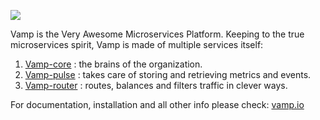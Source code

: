 ![](http://vamp.io/img/vamp_logo_blue.svg)

Vamp is the Very Awesome Microservices Platform. Keeping to the true microservices spirit, Vamp is made of multiple services itself:

1. [Vamp-core](https://github.com/magneticio/vamp-core) : the brains of the organization.
2. [Vamp-pulse](https://github.com/magneticio/vamp-pulse) : takes care of storing and retrieving metrics and events.
3. [Vamp-router](https://github.com/magneticio/vamp-router) : routes, balances and filters traffic in clever ways.

For documentation, installation and all other info please check: [vamp.io](http://vamp.io)


